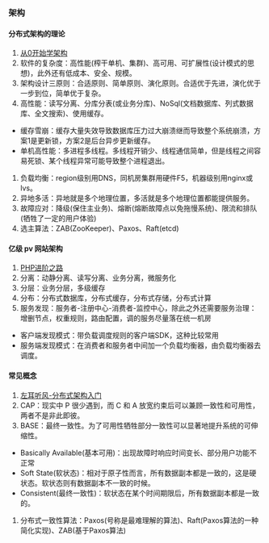 ### 架构

#### 分布式架构的理论
1. [从0开始学架构](https://time.geekbang.org/column/article/6354)
1. 软件的复杂度：高性能(榨干单机、集群)、高可用、可扩展性(设计模式的思想)，此外还有低成本、安全、规模。
1. 架构设计三原则：合适原则、简单原则、演化原则。合适优于先进，演化优于一步到位，简单优于复杂。
1. 高性能：读写分离、分库分表(或业务分库)、NoSql(文档数据库、列式数据库、全文搜索)、使用缓存。
 * 缓存雪崩：缓存大量失效导致数据库压力过大崩溃继而导致整个系统崩溃，方案1是更新锁，方案2是后台异步更新缓存。
 * 单机高性能：多进程多线程。多线程开销少、线程通信简单，但是线程之间容易死锁、某个线程异常可能导致整个进程退出。
1. 负载均衡：region级别用DNS，同机房集群用硬件F5，机器级别用nginx或lvs。
1. 异地多活：异地就是多个地理位置，多活就是多个地理位置都能提供服务。
1. 故障应对：降级(保住主业务)、熔断(熔断故障点以免拖慢系统)、限流和排队(牺牲了一定的用户体验)
1. 选主算法：ZAB(ZooKeeper)、Paxos、Raft(etcd)

#### 亿级 pv 网站架构
1. [PHP进阶之路](https://segmentfault.com/ls/1650000011318558)
1. 分离：动静分离、读写分离、业务分离，微服务化
1. 分层：业务分层，多级缓存
1. 分布：分布式数据库，分布式缓存，分布式存储，分布式计算
1. 服务发现：服务者-注册中心-消费者-监控中心，除此之外还需要服务治理：增删节点，权重规则，路由配置，调的服务尽量落在统一机房
 * 客户端发现模式：带负载调度规则的客户端SDK，这种比较常用
 * 服务端发现模式：在消费者和服务者中间加一个负载均衡器，由负载均衡器去调度。

#### 常见概念
1. [左耳听风-分布式架构入门](https://time.geekbang.org/column/article/10603)
1. CAP：现实中 P 很少遇到，而 C 和 A 放宽约束后可以兼顾一致性和可用性，两者不是非此即彼。
1. BASE：最终一致性。为了可用性牺牲部分一致性可以显著地提升系统的可伸缩性。
 * Basically Available(基本可用)：出现故障时响应时间变长、部分用户功能不正常
 * Soft State(软状态)：相对于原子性而言，所有数据副本都是一致的，这是硬状态。软状态则有数据副本不一致的时候。
 * Consistent(最终一致性)：软状态在某个时间期限后，所有数据副本都是一致的。
1. 分布式一致性算法：Paxos(号称是最难理解的算法)、Raft(Paxos算法的一种简化实现)、ZAB(基于Paxos算法)



